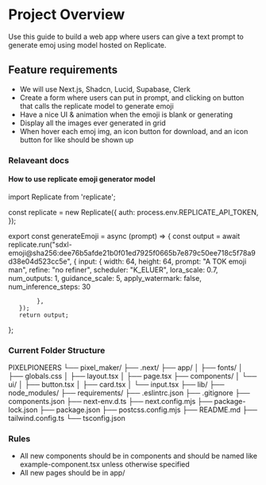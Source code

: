 # Project Overview
Use this guide to build a web app where users can give a text prompt to generate emoj using model hosted on Replicate.

## Feature requirements
- We will use Next.js, Shadcn, Lucid, Supabase, Clerk
- Create a form where users can put in prompt, and clicking on button that calls the replicate model to generate emoji
- Have a nice UI & animation when the emoji is blank or generating
- Display all the images ever generated in grid
- When hover each emoj img, an icon button for download, and an icon button for like should be shown up

### Relaveant docs
#### How to use replicate emoji generator model
  import Replicate from 'replicate';

   const replicate = new Replicate({
       auth: process.env.REPLICATE_API_TOKEN,
   });

   export const generateEmoji = async (prompt) => {
       const output = await replicate.run("sdxl-emoji@sha256:dee76b5afde21b0f01ed7925f0665b7e879c50ee718c5f78a9d38e04d523cc5e", {
           input: { 
            width: 64,
            height: 64,
            prompt: "A TOK emoji man",
            refine: "no refiner",
            scheduler: "K_ELUER",
            lora_scale: 0.7,
            num_outputs: 1,
            guidance_scale: 5,
            apply_watermark: false,
            num_inference_steps: 30
            
            },
       });
       return output;
   };
   
### Current Folder Structure
PIXELPIONEERS
└── pixel_maker/
    ├── .next/
    ├── app/
    │   ├── fonts/
    │   ├── globals.css
    │   ├── layout.tsx
    │   ├── page.tsx
    ├── components/
    │   └── ui/
    │       ├── button.tsx
    │       ├── card.tsx
    │       └── input.tsx
    ├── lib/
    ├── node_modules/
    ├── requirements/
    ├── .eslintrc.json
    ├── .gitignore
    ├── components.json
    ├── next-env.d.ts
    ├── next.config.mjs
    ├── package-lock.json
    ├── package.json
    ├── postcss.config.mjs
    ├── README.md
    ├── tailwind.config.ts
    └── tsconfig.json   

### Rules
- All new components should be in components and should be named like example-component.tsx unless otherwise specified
- All new pages should be in app/ 
